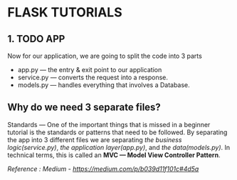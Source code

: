 # FLASK TUTORIALS 

## 1. TODO APP

Now for our application, we are going to split the code into 3 parts
- app.py — the entry & exit point to our application
- service.py — converts the request into a response.
- models.py — handles everything that involves a Database.

## Why do we need 3 separate files?

Standards — One of the important things that is missed in a beginner tutorial is the standards or patterns that need to be followed. By separating the app into 3 different files we are separating *the business logic(service.py)*, *the application layer(app.py)*, and *the data(models.py)*. In technical terms, this is called an **MVC — Model View Controller Pattern**.


*Reference : Medium - https://medium.com/p/b039d11f101c#4d5a*